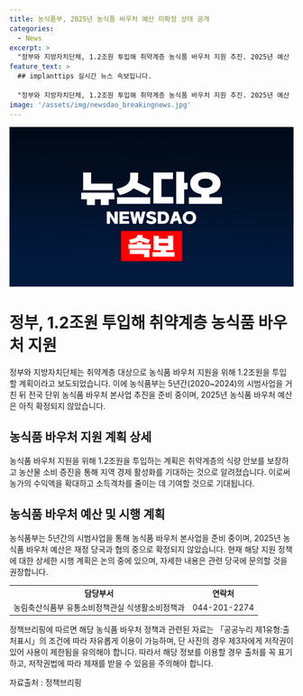 ```yaml
---
title: 농식품부, 2025년 농식품 바우처 예산 미확정 상태 공개
categories:
  - News
excerpt: >
  "정부와 지방자치단체, 1.2조원 투입해 취약계층 농식품 바우처 지원 추진. 2025년 예산 논의 중" - 정부와 지방자치단체가 1.2조원을 투입하여 취약계층 대상으로 농식품 바우처 지원을 추진한다고 밝혔습니다. 이에 앞서 5년간의 시범사업을 거쳐 2025년 농식품 바우처 예산은 논의 중이라고 농식품부가 설명했습니다. (연락처 : 농림축산식품부 유통소비정책관실 식생활소비정책과, 044-201-2274) [자료출처=정책브리핑 www.korea.kr]
feature_text: >
  ## implanttips 실시간 뉴스 속보입니다.

  "정부와 지방자치단체, 1.2조원 투입해 취약계층 농식품 바우처 지원 추진. 2025년 예산 논의 중" - 정부와 지방자치단체가 1.2조원을 투입하여 취약계층 대상으로 농식품 바우처 지원을 추진한다고 밝혔습니다. 이에 앞서 5년간의 시범사업을 거쳐 2025년 농식품 바우처 예산은 논의 중이라고 농식품부가 설명했습니다. (연락처 : 농림축산식품부 유통소비정책관실 식생활소비정책과, 044-201-2274) [자료출처=정책브리핑 www.korea.kr]
image: '/assets/img/newsdao_breakingnews.jpg'
---
```


<p><img src="/assets/img/newsdao_breakingnews.jpg" alt="implanttips 속보" /></p>

<h1>정부, 1.2조원 투입해 취약계층 농식품 바우처 지원</h1>

<p data-ke-size="size16">정부와 지방자치단체는 취약계층 대상으로 농식품 바우처 지원을 위해 1.2조원을 투입할 계획이라고 보도되었습니다. 이에 농식품부는 5년간(2020~2024)의 시범사업을 거친 뒤 전국 단위 농식품 바우처 본사업 추진을 준비 중이며, 2025년 농식품 바우처 예산은 아직 확정되지 않았습니다.</p>

<h2 data-ke-size="size26">농식품 바우처 지원 계획 상세</h2>

<p data-ke-size="size16">농식품 바우처 지원을 위해 1.2조원을 투입하는 계획은 취약계층의 식량 안보를 보장하고 농산물 소비 증진을 통해 지역 경제 활성화를 기대하는 것으로 알려졌습니다. 이로써 농가의 수익액을 확대하고 소득격차를 줄이는 데 기여할 것으로 기대됩니다.</p>

<h2 data-ke-size="size26">농식품 바우처 예산 및 시행 계획</h2>

<p data-ke-size="size16">농식품부는 5년간의 시범사업을 통해 농식품 바우처 본사업을 준비 중이며, 2025년 농식품 바우처 예산은 재정 당국과 협의 중으로 확정되지 않았습니다. 현재 해당 지원 정책에 대한 상세한 시행 계획은 논의 중에 있으며, 자세한 내용은 관련 당국에 문의할 것을 권장합니다.</p>

<table>
  <tr>
    <th>담당부서</th>
    <th>연락처</th>
  </tr>
  <tr>
    <td style="text-align: center;">농림축산식품부 유통소비정책관실 식생활소비정책과</td>
    <td style="text-align: center;">044-201-2274</td>
  </tr>
</table>

<p data-ke-size="size16">정책브리핑에 따르면 해당 농식품 바우처 정책과 관련된 자료는 「공공누리 제1유형:출처표시」의 조건에 따라 자유롭게 이용이 가능하며, 단 사진의 경우 제3자에게 저작권이 있어 사용이 제한됨을 유의해야 합니다. 따라서 해당 정보를 이용할 경우 출처를 꼭 표기하고, 저작권법에 따라 제재를 받을 수 있음을 주의해야 합니다. </p>

<p data-ke-size="size16">자료출처 : 정책브리핑 </p>

